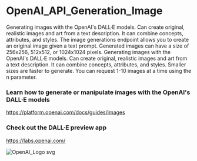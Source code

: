 # OpenAI_API_Generation_Image
Generating images with the OpenAI's DALL·E models. Can create original, realistic images and art from a text description. It can combine concepts, attributes, and styles. The image generations endpoint allows you to create an original image given a text prompt. Generated images can have a size of 256x256, 512x512, or 1024x1024 pixels. Generating images with the OpenAI's DALL·E models. Can create original, realistic images and art from a text description. It can combine concepts, attributes, and styles. Smaller sizes are faster to generate. You can request 1-10 images at a time using the n parameter.

### Learn how to generate or manipulate images with the OpenAI's DALL·E models
https://platform.openai.com/docs/guides/images

### Check out the DALL·E preview app
https://labs.openai.com/




![OpenAI_Logo svg](https://user-images.githubusercontent.com/93230178/226811188-18fa860c-439c-41e2-a354-9b339d7dad28.png)
